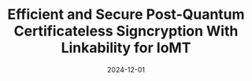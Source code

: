---
title: "Efficient and Secure Post-Quantum Certificateless Signcryption With Linkability for IoMT"
collection: publications
permalink: publications/Efficient_and_Secure_Post-Quantum_Certificateless_Signcryption_With_Linkability_for_IoMT.pdf
category: 'cryptography, signature, lattice'
date: 2024-12-01
venue: 'IEEE Transactions on Information Forensics and Security (TIFS)'
citation: 'S. Xu, X. Chen, Y. Guo, S. Yiu, S. Gao, B. Xiao, "Efficient and Secure Post-Quantum Certificateless Signcryption With Linkability for IoMT", in <i>IEEE Transactions on Information Forensics and Security (TIFS)</i>, Oct. 2024.'
citebib: publications/Efficient_and_Secure_Post-Quantum_Certificateless_Signcryption_With_Linkability_for_IoMT.html
---